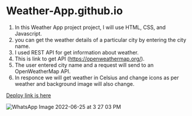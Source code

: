 # Weather-App.github.io

1. In this Weather App project project, I  will use HTML, CSS, and Javascript.  
2. you can get the weather details of a particular city by entering the city name. 
3. I used REST API for get information about weather. 
4. This is link to get API (https://openweathermap.org/). 
5. The user entered city name and a request will send to an OpenWeatherMap API. 
6. In responce we will get weather in Celsius and change icons as per weather and background image will also change.

[Deploy link is here](https://jaya-paliwal.github.io/Weather-App.github.io/)

![WhatsApp Image 2022-06-25 at 3 27 03 PM](https://user-images.githubusercontent.com/91379324/175768776-91cb2703-1a1d-40b2-a134-dcac01199624.jpeg)
